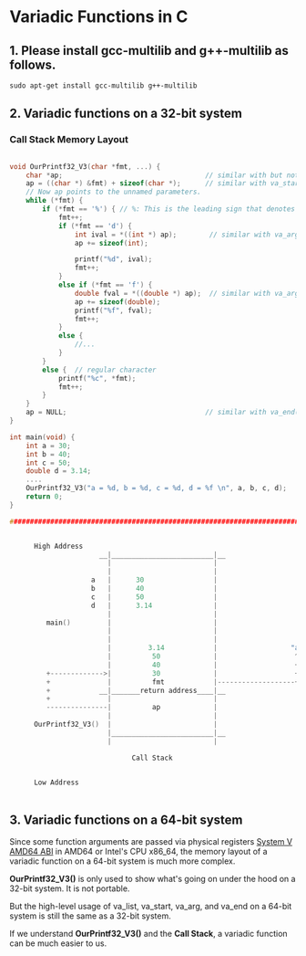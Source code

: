 # Variadic Functions in C

## 1. Please install gcc-multilib and g++-multilib as follows.

```
sudo apt-get install gcc-multilib g++-multilib
```

## 2. Variadic functions on a 32-bit system

### Call Stack Memory Layout

```C

void OurPrintf32_V3(char *fmt, ...) {
    char *ap;                                   // similar with but not necessarily equal to 'va_list ap';
    ap = ((char *) &fmt) + sizeof(char *);      // similar with va_start(ap, fmt);
    // Now ap points to the unnamed parameters.               
    while (*fmt) {
        if (*fmt == '%') { // %: This is the leading sign that denotes the beginning of the format specifier
            fmt++;
            if (*fmt == 'd') {
                int ival = *((int *) ap);        // similar with va_arg(ap, int)
                ap += sizeof(int);

                printf("%d", ival);
                fmt++;
            }
            else if (*fmt == 'f') {  
                double fval = *((double *) ap);  // similar with va_arg(ap, double)
                ap += sizeof(double);
                printf("%f", fval);
                fmt++;
            }          
            else {
                //...
            }                 
        }
        else {  // regular character
            printf("%c", *fmt);
            fmt++;
        }
    }
    ap = NULL;                                  // similar with va_end(ap)
}

int main(void) {
    int a = 30;
    int b = 40;
    int c = 50;
    double d = 3.14;
    ....
    OurPrintf32_V3("a = %d, b = %d, c = %d, d = %f \n", a, b, c, d);
    return 0;
}

################################################################################


      High Address
                      __|_________________________|__  
                        |                         |    
                        |                         | 
                    a   |      30                 |  
                    b   |      40                 |  
                    c   |      50                 |   
                    d   |      3.14               |           
                        |                         |
         main()         |                         |         
                        |                         |  
                        |                         |
                        |         3.14            |                  "a = %d, b = %d, c = %d, d = %f \n"
                        |          50             |                   ^
                        |          40             |                   +
         +------------->|          30             |                   +         
         +              |          fmt            |-------------------+  
         +            __|_______return address____|__   
         +              |                         |                       Global Data Area
         ---------------|          ap             |  
                        |                         |        
      OurPrintf32_V3()  |                         | 
                        |_________________________|__
                        |                         | 

                              Call Stack

    
      Low Address
                                                       

```                                                       

## 3. Variadic functions on a 64-bit system 

Since some function arguments are passed via physical registers 
[System V AMD64 ABI](https://en.wikipedia.org/wiki/X86_calling_conventions) 
in AMD64 or Intel's CPU x86_64,
the memory layout of a variadic function on a 64-bit system is much more complex.

**OurPrintf32_V3()** is only used to show what's going on under the hood on a 32-bit system. 
It is not portable.

But the high-level usage of va_list, va_start, va_arg, and va_end on a 64-bit system
is still the same as a 32-bit system.

If we understand **OurPrintf32_V3()** and the **Call Stack**, a variadic function can be much easier to us.






